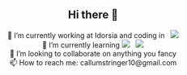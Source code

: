 <div style="text-align:center;">
  <h2> Hi there 👋 </h2>
<a>🔭 I’m currently working at Idorsia and coding in
  &nbsp;</a>
<img src="https://img.shields.io/badge/%20-Java-red">
<br>
<a>🌱 I’m currently learning</a>
<img src="https://img.shields.io/badge/%20-Vue-blue"> &nbsp;
<img src="https://img.shields.io/badge/%20-Powershell-green">
<br>
  <a>👯 I’m looking to collaborate on anything you fancy</a>
<br>
  <a>📫 How to reach me: callumstringer10@gmail.com</a>
</div>
